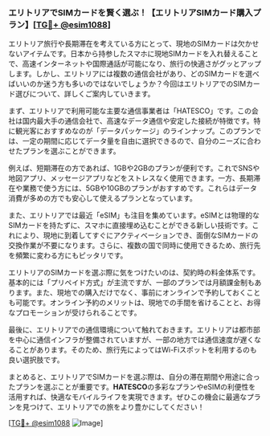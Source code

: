 ### エリトリアでSIMカードを賢く選ぶ！【エリトリアSIMカード購入プラン】[[TG💪+ @esim1088](https://t.me/s/esim1088)]

エリトリア旅行や長期滞在を考えている方にとって、現地のSIMカードは欠かせないアイテムです。日本から持参したスマホに現地SIMカードを入れ替えることで、高速インターネットや国際通話が可能になり、旅行の快適さがグッとアップします。しかし、エリトリアには複数の通信会社があり、どのSIMカードを選べばいいのか迷う方も多いのではないでしょうか？今回はエリトリアでのSIMカード選びについて、詳しくご案内していきます。

まず、エリトリアで利用可能な主要な通信事業者は「HATESCO」です。この会社は国内最大手の通信会社で、高速なデータ通信や安定した接続が特徴です。特に観光客におすすめなのが「データパッケージ」のラインナップ。このプランでは、一定の期間に応じてデータ量を自由に選択できるので、自分のニーズに合わせたプランを選ぶことができます。

例えば、短期滞在の方であれば、1GBや2GBのプランが便利です。これでSNSや地図アプリ、メッセージアプリなどをストレスなく使用できます。一方、長期滞在や業務で使う方には、5GBや10GBのプランがおすすめです。これらはデータ消費が多めの方でも安心して使えるプランとなっています。

また、エリトリアでは最近「eSIM」も注目を集めています。eSIMとは物理的なSIMカードを持たずに、スマホに直接埋め込むことができる新しい技術です。これにより、現地に到着してすぐにアクティベーションでき、面倒なSIMカードの交換作業が不要になります。さらに、複数の国で同時に使用できるため、旅行先を頻繁に変わる方にもピッタリです。

エリトリアのSIMカードを選ぶ際に気をつけたいのは、契約時の料金体系です。基本的には「プリペイド方式」が主流ですが、一部のプランでは月額課金制もあります。また、現地での購入だけでなく、事前にオンラインで予約しておくことも可能です。オンライン予約のメリットは、現地での手間を省けることと、お得なプロモーションが受けられることです。

最後に、エリトリアでの通信環境について触れておきます。エリトリアは都市部を中心に通信インフラが整備されていますが、一部の地方では通信速度が遅くなることがあります。そのため、旅行先によってはWi-Fiスポットを利用するのも良い選択肢です。

まとめると、エリトリアでSIMカードを選ぶ際は、自分の滞在期間や用途に合ったプランを選ぶことが重要です。**HATESCO**の多彩なプランやeSIMの利便性を活用すれば、快適なモバイルライフを実現できます。ぜひこの機会に最適なプランを見つけて、エリトリアでの旅をより豊かにしてください！

[[TG💪+ @esim1088](https://t.me/s/esim1088) ![Image](https://i.postimg.cc/Y0z9fWf4/image.png)]